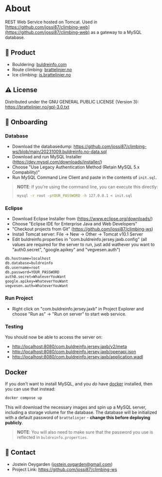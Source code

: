 # About

REST Web Service hosted on Tomcat.
Used in [https://github.com/jossi87/climbing-web](https://github.com/jossi87/climbing-web) as a gateway to a MySQL database.

<!-- Product -->

## :link: Product

- Bouldering: [buldreinfo.com](https://buldreinfo.com)
- Route climbing: [brattelinjer.no](https://brattelinjer.no)
- Ice climbing: [is.brattelinjer.no](https://is.brattelinjer.no)

<!-- License -->

## :warning: License

Distributed under the GNU GENERAL PUBLIC LICENSE (Version 3): https://brattelinjer.no/gpl-3.0.txt

<!-- Onboarding -->

## :rocket: Onboarding

### Database

- Download the databasedump: <https://github.com/jossi87/climbing-ws/blob/main/20231009.buldreinfo.no-data.sql>
- Download and run MySQL Installer (<https://dev.mysql.com/downloads/installer/>)
- Choose "Use Legacy Authentication Method (Retain MySQL 5.x Compability)"
- Run MySQL Command Line Client and paste in the contents of `init.sql`.

> **NOTE**: If you're using the command line, you can execute this directly:
>
> ```sh
> mysql -r root -pYOUR_PASSWORD -h 127.0.0.1 < init.sql
> ```

### Eclipse

- Download Eclipse Installer from (<https://www.eclipse.org/downloads/>)
- Choose "Eclipse IDE for Enterprise Java and Web Developers"
- "Checkout projects from Git" (<https://github.com/jossi87/climbing-ws>)
- Install Tomcat server: File -> New -> Other -> Tomcat v10.1 Server
- Edit buldreinfo.properties in "com.buldreinfo.jersey.jaxb.config" (all values are required for the server to run, just add wathever you want to "auth0.secret", "google.apikey" and "vegvesen.auth")

```sh
db.hostname=localhost
db.database=buldreinfo
db.username=root
db.password=YOUR_PASSWORD
auth0.secret=WhateverYouWant
google.apikey=WhateverYouWant
vegvesen.auth=WhateverYouWant
```

### Run Project

- Right click on "com.buldreinfo.jersey.jaxb" in Project Explorer and choose "Run as" -> "Run on server" to start web service.

### Testing

You should now be able to access the server on:

- <http://localhost:8080/com.buldreinfo.jersey.jaxb/v2/meta>
- <http://localhost:8080/com.buldreinfo.jersey.jaxb/openapi.json>
- <http://localhost:8080/com.buldreinfo.jersey.jaxb/application.wadl>

## Docker

If you don't want to install MySQL, and you _do_ have [docker] installed, then
you can use that instead:

```sh
docker compose up
```

This will download the necessary images and spin up a MySQL server, including a
storage volume for the database. The database will be initialized with a default
password of `brattelinjer` - **change this before deploying publicly**.

> **NOTE**: You will also need to make sure that the password you use is
> reflected in `buldreinfo.properties`.

[docker]: https://docker.com/

<!-- Contact -->

## :handshake: Contact

- Jostein Oeygarden (<jostein.oygarden@gmail.com>)
- Project Link: <https://github.com/jossi87/climbing-ws>
